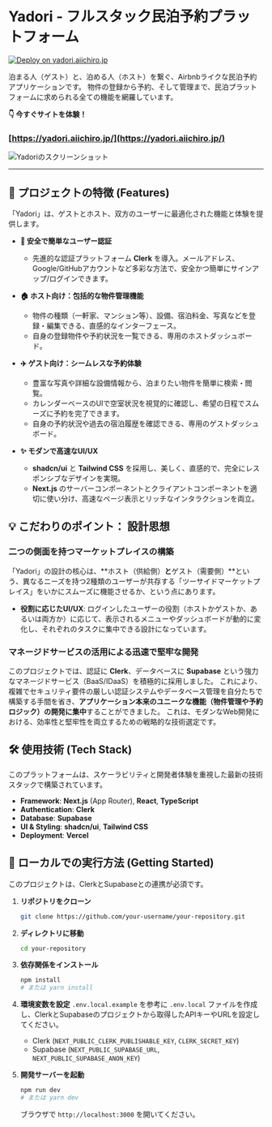 # Yadori - フルスタック民泊予約プラットフォーム

[![Deploy on yadori.aiichiro.jp](https://img.shields.io/badge/Live%20Demo-yadori.aiichiro.jp-brightgreen?style=for-the-badge&logo=vercel)](https://yadori.aiichiro.jp/)

泊まる人（ゲスト）と、泊める人（ホスト）を繋ぐ、Airbnbライクな民泊予約アプリケーションです。
物件の登録から予約、そして管理まで、民泊プラットフォームに求められる全ての機能を網羅しています。

**👇 今すぐサイトを体験！**
### [https://yadori.aiichiro.jp/](https://yadori.aiichiro.jp/)

![Yadoriのスクリーンショット](https://github.com/user-attachments/assets/1d2ef327-87f1-4d4d-80e7-91eeb4f0a4ea)

---

## 🌟 プロジェクトの特徴 (Features)

「Yadori」は、ゲストとホスト、双方のユーザーに最適化された機能と体験を提供します。

-   **👤 安全で簡単なユーザー認証**
    -   先進的な認証プラットフォーム **Clerk** を導入。メールアドレス、Google/GitHubアカウントなど多彩な方法で、安全かつ簡単にサインアップ/ログインできます。

-   **🏠 ホスト向け：包括的な物件管理機能**
    -   物件の種類（一軒家、マンション等）、設備、宿泊料金、写真などを登録・編集できる、直感的なインターフェース。
    -   自身の登録物件や予約状況を一覧できる、専用のホストダッシュボード。

-   **✈️ ゲスト向け：シームレスな予約体験**
    -   豊富な写真や詳細な設備情報から、泊まりたい物件を簡単に検索・閲覧。
    -   カレンダーベースのUIで空室状況を視覚的に確認し、希望の日程でスムーズに予約を完了できます。
    -   自身の予約状況や過去の宿泊履歴を確認できる、専用のゲストダッシュボード。

-   **✨ モダンで高速なUI/UX**
    -   **shadcn/ui** と **Tailwind CSS** を採用し、美しく、直感的で、完全にレスポンシブなデザインを実現。
    -   **Next.js** のサーバーコンポーネントとクライアントコンポーネントを適切に使い分け、高速なページ表示とリッチなインタラクションを両立。

## 💡 こだわりのポイント： 設計思想

### 二つの側面を持つマーケットプレイスの構築

「Yadori」の設計の核心は、**ホスト（供給側）**と**ゲスト（需要側）**という、異なるニーズを持つ2種類のユーザーが共存する「ツーサイドマーケットプレイス」をいかにスムーズに機能させるか、という点にあります。
-   **役割に応じたUI/UX**: ログインしたユーザーの役割（ホストかゲストか、あるいは両方か）に応じて、表示されるメニューやダッシュボードが動的に変化し、それぞれのタスクに集中できる設計になっています。

### マネージドサービスの活用による迅速で堅牢な開発

このプロジェクトでは、認証に **Clerk**、データベースに **Supabase** という強力なマネージドサービス（BaaS/IDaaS）を積極的に採用しました。
これにより、複雑でセキュリティ要件の厳しい認証システムやデータベース管理を自分たちで構築する手間を省き、**アプリケーション本来のユニークな機能（物件管理や予約ロジック）の開発に集中**することができました。
これは、モダンなWeb開発における、効率性と堅牢性を両立するための戦略的な技術選定です。

## 🛠️ 使用技術 (Tech Stack)

このプラットフォームは、スケーラビリティと開発者体験を重視した最新の技術スタックで構築されています。

-   **Framework**: **Next.js** (App Router), **React**, **TypeScript**
-   **Authentication**: **Clerk**
-   **Database**: **Supabase**
-   **UI & Styling**: **shadcn/ui**, **Tailwind CSS**
-   **Deployment**: **Vercel**

## 🚀 ローカルでの実行方法 (Getting Started)

このプロジェクトは、ClerkとSupabaseとの連携が必須です。

1.  **リポジトリをクローン**
    ```sh
    git clone https://github.com/your-username/your-repository.git
    ```
2.  **ディレクトリに移動**
    ```sh
    cd your-repository
    ```
3.  **依存関係をインストール**
    ```sh
    npm install
    # または yarn install
    ```
4.  **環境変数を設定**
    `.env.local.example` を参考に `.env.local` ファイルを作成し、ClerkとSupabaseのプロジェクトから取得したAPIキーやURLを設定してください。
    -   Clerk (`NEXT_PUBLIC_CLERK_PUBLISHABLE_KEY`, `CLERK_SECRET_KEY`)
    -   Supabase (`NEXT_PUBLIC_SUPABASE_URL`, `NEXT_PUBLIC_SUPABASE_ANON_KEY`)

5.  **開発サーバーを起動**
    ```sh
    npm run dev
    # または yarn dev
    ```
    ブラウザで `http://localhost:3000` を開いてください。
